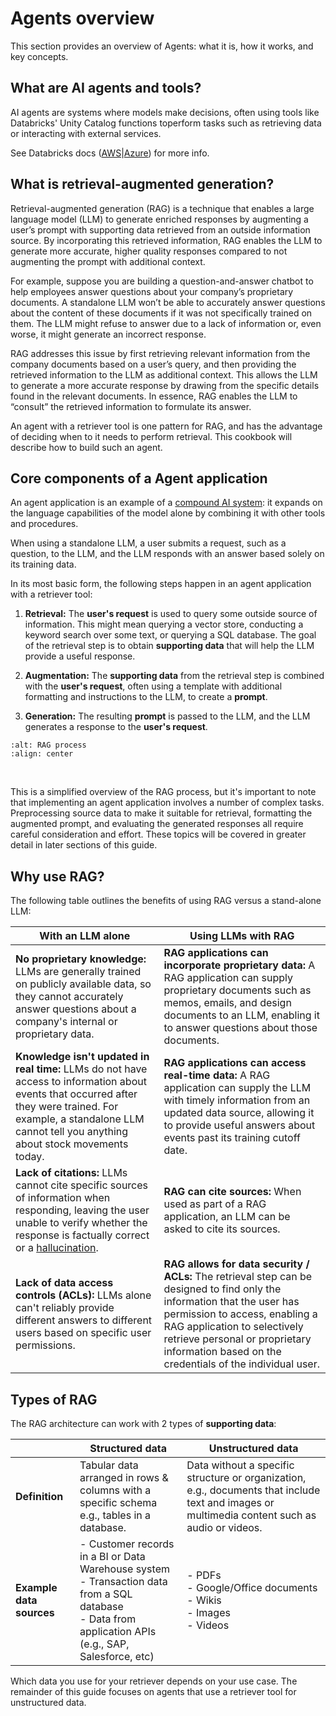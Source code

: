 # Agents overview

This section provides an overview of Agents: what it is, how it works, and key concepts.

## What are AI agents and tools?

AI agents are systems where models make decisions, often using tools like Databricks' Unity Catalog functions toperform tasks such as retrieving data or interacting with external services.

See Databricks docs ([AWS](https://docs.databricks.com/en/generative-ai/ai-agents.html)|[Azure](https://learn.microsoft.com/en-us/azure/databricks/generative-ai/ai-agents)) for more info.

## What is retrieval-augmented generation?

Retrieval-augmented generation (RAG) is a technique that enables a large language model (LLM) to generate enriched responses by augmenting a user’s prompt with supporting data retrieved from an outside information source. By incorporating this retrieved information, RAG enables the LLM to generate more accurate, higher quality responses compared to not augmenting the prompt with additional context.

For example, suppose you are building a question-and-answer chatbot to help employees answer questions about your company’s proprietary documents. A standalone LLM won’t be able to accurately answer questions about the content of these documents if it was not specifically trained on them. The LLM might refuse to answer due to a lack of information or, even worse, it might generate an incorrect response. 

RAG addresses this issue by first retrieving relevant information from the company documents based on a user’s query, and then providing the retrieved information to the LLM as additional context. This allows the LLM to generate a more accurate response by drawing from the specific details found in the relevant documents. In essence, RAG enables the LLM to “consult” the retrieved information to formulate its answer.

An agent with a retriever tool is one pattern for RAG, and has the advantage of deciding when to it needs to perform retrieval. This cookbook will describe how to build such an agent. 

## Core components of a Agent application

An agent application is an example of a [compound AI system](https://bair.berkeley.edu/blog/2024/02/18/compound-ai-systems/): it expands on the language capabilities of the model alone by combining it with other tools and procedures.

When using a standalone LLM, a user submits a request, such as a question, to the LLM, and the LLM responds with an answer based solely on its training data.  

In its most basic form, the following steps happen in an agent application with a retriever tool:

1. **Retrieval:** The **user's request** is used to query some outside source of information. This might mean querying a vector store, conducting a keyword search over some text, or querying a SQL database. The goal of the retrieval step is to obtain **supporting data** that will help the LLM provide a useful response.

2. **Augmentation:** The **supporting data** from the retrieval step is combined with the **user's request**, often using a template with additional formatting and instructions to the LLM, to create a **prompt**.

3. **Generation:** The resulting **prompt** is passed to the LLM, and the LLM generates a response to the **user's request**.

```{image} ../images/1-introduction-to-agents/1_img.png
:alt: RAG process
:align: center
```

<br>

This is a simplified overview of the RAG process, but it's important to note that implementing an agent application involves a number of complex tasks. Preprocessing source data to make it suitable for retrieval, formatting the augmented prompt, and evaluating the generated responses all require careful consideration and effort. These topics will be covered in greater detail in later sections of this guide.

## Why use RAG?

The following table outlines the benefits of using RAG versus a stand-alone LLM:

| With an LLM alone                                                                                                                                                                                   | Using LLMs with RAG                                                                                                                                                                                                   |
|-----------------------------------------------------------------------------------------------------------------------------------------------------------------------------------------------------|------------------------------------------------------------------------------------------------------------------------------------------------------------------------------------------------------------------------|
| **No proprietary knowledge:** LLMs are generally trained on publicly available data, so they cannot accurately answer questions about a company's internal or proprietary data.                      | **RAG applications can incorporate proprietary data:** A RAG application can supply proprietary documents such as memos, emails, and design documents to an LLM, enabling it to answer questions about those documents. |
| **Knowledge isn't updated in real time:** LLMs do not have access to information about events that occurred after they were trained. For example, a standalone LLM cannot tell you anything about stock movements today. | **RAG applications can access real-time data:** A RAG application can supply the LLM with timely information from an updated data source, allowing it to provide useful answers about events past its training cutoff date.                                                                                                                                                                     |
| **Lack of citations:** LLMs cannot cite specific sources of information when responding, leaving the user unable to verify whether the response is factually correct or a [hallucination](https://en.wikipedia.org/wiki/Hallucination_(artificial_intelligence)). | **RAG can cite sources:** When used as part of a RAG application, an LLM can be asked to cite its sources.                                                                                                            |
| **Lack of data access controls (ACLs):** LLMs alone can't reliably provide different answers to different users based on specific user permissions.                                                   | **RAG allows for data security / ACLs:** The retrieval step can be designed to find only the information that the user has permission to access, enabling a RAG application to selectively retrieve personal or proprietary information based on the credentials of the individual user.                                                                                                                 |

## Types of RAG

The RAG architecture can work with 2 types of **supporting data**:

| | Structured data | Unstructured data |
|---|---|---|
| **Definition** | Tabular data arranged in rows & columns with a specific schema e.g., tables in a database. | Data without a specific structure or organization, e.g., documents that include text and images or multimedia content such as audio or videos. |
| **Example data sources** | - Customer records in a BI or Data Warehouse system<br>- Transaction data from a SQL database<br>- Data from application APIs (e.g., SAP, Salesforce, etc) | - PDFs<br>- Google/Office documents<br>- Wikis<br>- Images<br>- Videos |

Which data you use for your retriever depends on your use case. The remainder of this guide focuses on agents that use a retriever tool for unstructured data.
